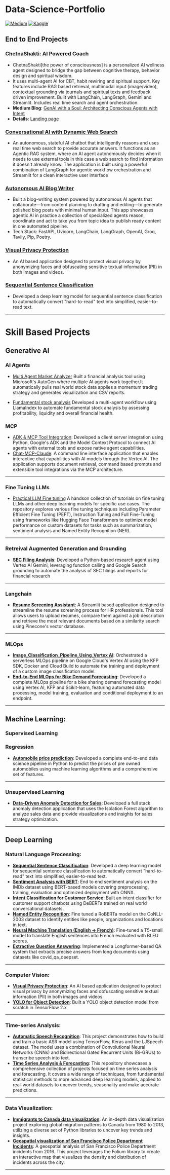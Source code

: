 # Data-Science-Portfolio

[![Medium](https://img.shields.io/badge/Medium-12100E?style=for-the-badge&logo=medium&logoColor=white)](https://medium.com/@akshaykamath2023)
[![Kaggle](https://img.shields.io/badge/Kaggle-035a7d?style=for-the-badge&logo=kaggle&logoColor=white)](https://www.kaggle.com/ak2033)

## End to End Projects ##

### [ChetnaShakti: AI Powered Coach](https://aipoweredcoach.streamlit.app/)
* ChetnaShakti[the power of consciousness] is a personalized AI wellness agent designed to bridge the gap between cognitive therapy, behavior design and spiritual wisdom.
* It uses multi-agent AI for CBT, habit rewiring and spiritual support. Key features include RAG based retrieval, multimodal input (image/video), contextual grounding via journals and spiritual texts and feedback driven improvement. Built with LangChain, LangGraph, Gemini and Streamlit. Includes real time search and agent orchestration.
* **Medium Blog**: [GenAI with a Soul: Architecting Conscious Agents with Intent](https://medium.com/@akshaykamath2023/genai-with-a-soul-architecting-conscious-agents-with-intent-5887e49b610e)
* **Details**: [Landing page](https://akshay-kamath.github.io/5-Day-Gen-AI-Intensive-Course-with-Google-and-Kaggle/#home)

### [Conversational AI with Dynamic Web Search](https://github.com/akshay-kamath/Data-Science-and-Generative-AI-End-to-End-Projects/tree/main/Agentic-Chatbot-With-Web-Search)
* An autonomous, stateful AI chatbot that intelligently reasons and uses real time web search to provide accurate answers. It functions as an Agentic RAG system, where an AI agent autonomously decides when it needs to use external tools in this case a web search to find information it doesn't already know. The application is built using a powerful combination of LangGraph for agentic workflow orchestration and Streamlit for a clean interactive user interface

### [Autonomous AI Blog Writer](https://github.com/akshay-kamath/Data-Science-and-Generative-AI-End-to-End-Projects/tree/main/End-to-End-Blog-generation-Agentic-AI-app)
* Built a blog-writing system powered by autonomous AI agents that collaborate—from content planning to drafting and editing—to generate polished blog posts with minimal human input. This app showcases agentic AI in practice a collection of specialized agents reason, coordinate and act to take you from topic idea to publish ready content in one automated pipeline.
* Tech Stack: FastAPI, Uvicorn, LangChain, LangGraph, OpenAI, Groq, Tavily, Pip, Poetry.

### [Visual Privacy Protection](https://github.com/akshay-kamath/Visual-Privacy-protection) 
* An AI based application designed to protect visual privacy by anonymizing faces and obfuscating sensitive textual information (PII) in both images and videos.

### [Sequential Sentence Classification](https://github.com/akshay-kamath/Sequential-sentence-classification)
* Developed a deep learning model for sequential sentence classification to automatically convert "hard-to-read" text into simplified, easier-to-read text.

----
# Skill Based Projects #

## Generative AI ##
### AI Agents ###


* [Multi Agent Market Analyzer](https://github.com/akshay-kamath/Awesome-AI-Agents/blob/main/Autogen/Financial_AI_Agents_using_Autogen.ipynb) Built a financial analysis tool using Microsoft's AutoGen where multiple AI agents work together.It automatically pulls real world stock data applies a momentum trading strategy and generates visualization and CSV reports.

* [Fundamental stock analysis](https://github.com/akshay-kamath/Awesome-AI-Agents/blob/main/llamaindex/Fundamental_analysis_multi_agent_using_llamaindex.ipynb) Developed a multi-agent workflow using LlamaIndex to automate fundamental stock analysis by assessing profitability, liquidity and overall financial health.


### MCP ###
* [ADK & MCP Tool Integration](https://github.com/akshay-kamath/Awesome-AI-Agents/tree/main/MCP/ADK): Developed a client server integration using Python, Google's ADK and the Model Context Protocol  to connect AI agents with external tools and expose native agent capabilities.
* [Chat-MCP-Claude](https://github.com/akshay-kamath/Awesome-AI-Agents/tree/main/MCP/Claude): A command line interface application that enables interactive chat capabilities with AI models through the Vertex AI. The application supports document retrieval, command based prompts and extensible tool integrations via the MCP architecture.

----
### Fine Tuning LLMs ###

* [Practical LLM Fine tuning](https://github.com/akshay-kamath/Practical-LLM-Fine-Tuning) A handson collection of tutorials on fine tuning LLMs and other deep learning models for specific use cases. The repository explores various fine tuning techniques including Parameter Efficient Fine Tuning (PEFT), Instruction Tuning and Full Fine-Tuning using frameworks like Hugging Face Transformers to optimize model performance on custom datasets for tasks such as summarization, sentiment analysis and Named Entity Recognition (NER).

----
### Retreival Augmented Generation and Grounding

* __[SEC Filing Analysis](https://github.com/akshay-kamath/Data-Science-Portfolio/blob/main/Financial%20Analysis/SEC%20Filing%20Analysis/Sec_filings_analysis_notebook.ipynb)__: Developed a Python-based research agent using Vertex AI Gemini, leveraging function calling and Google Search grounding to automate the analysis of SEC filings and reports for financial research


----
### Langchain ###
* __[Resume Screening Assistant](https://github.com/akshay-kamath/personal-projects/tree/main/Resume%20Screening%20Assistant)__: A Streamlit based application designed to streamline the resume screening process for HR professionals. This tool allows users to upload resumes, compare them against a job description and retrieve the most relevant documents based on a similarity search using Pinecone's vector database.


----
### MLOps ###
* __[Image_Classification_Pipeline_Using_Vertex AI](https://github.com/akshay-kamath/Data-Science-Portfolio/tree/main/MLOps/Image_Classification_Pipeline_Using_Vertex%20AI)__: Orchestrated a serverless MLOps pipeline on Google Cloud's Vertex AI using the KFP SDK, Docker and Cloud Build to automate the training and deployment of a custom image classification model.
* __[End-to-End MLOps for Bike Demand Forecasting](https://github.com/akshay-kamath/Data-Science-Portfolio/tree/main/MLOps/End-to-End%20MLOps%20for%20Bike%20Demand%20Forecasting)__: Developed a complete MLOps pipeline for a bike sharing demand forecasting model using Vertex AI, KFP and Scikit-learn, featuring automated data processing, model training, evaluation and conditional deployment to an endpoint.
----
## Machine Learning: ##

### Supervised Learning

### Regression
* __[Automobile price prediction](https://github.com/akshay-kamath/Data-Science-Portfolio/blob/main/Machine%20Learning/Regression/Automobile%20Price%20Prediction%20%20.ipynb)__: Developed a complete end-to-end data science pipeline in Python to predict the prices of pre owned automobiles using machine learning algorithms and a comprehensive set of features.
----
### Unsupervised Learning 
* __[Data-Driven Anomaly Detection for Sales](https://github.com/akshay-kamath/Anomaly_detection/tree/master)__: Developed a full stack anomaly detection application that uses the Isolation Forest algorithm to analyze sales data and provide visualizations and insights for sales strategy optimization.

----
## Deep Learning 

### Natural Language Processing:

* __[Sequential Sentence Classification](https://github.com/akshay-kamath/Sequential-sentence-classification)__: Developed a deep learning model for sequential sentence classification to automatically convert "hard-to-read" text into simplified, easier-to-read text.
* __[Sentiment Analysis with BERT](https://github.com/akshay-kamath/Data-Science-Portfolio/blob/main/Natural%20Language%20Processing/sentiment_analysis_with_bert.py)__: End to end sentiment analysis on the IMDb dataset using BERT-based models covering preprocessing, training, evaluation and optimized deployment with ONNX.
* __[Intent Classification for Customer Service](https://github.com/akshay-kamath/Data-Science-Portfolio/blob/main/Natural%20Language%20Processing/intent_classification_for_customer_service.py)__: Built an intent classifier for customer support chatbots using DeBERTa trained on real world conversational datasets.
* __[Named Entity Recognition](https://github.com/akshay-kamath/Data-Science-Portfolio/blob/main/Natural%20Language%20Processing/Named_entity_recognition_using_huggingface_transformers.py)__: Fine tuned a RoBERTa model on the CoNLL-2003 dataset to identify entities like people, organizations and locations in text.
* __[Neural Machine Translation (English → French)](https://github.com/akshay-kamath/Data-Science-Portfolio/blob/main/Natural%20Language%20Processing/Neural_machine_translation.py)__: Fine-tuned a T5-small model to translate English sentences into French evaluated with BLEU scores.
* __[Extractive Question Answering](https://github.com/akshay-kamath/Data-Science-Portfolio/blob/main/Natural%20Language%20Processing/Extractive_question_answering.py)__: Implemented a Longformer-based QA system that extracts precise answers from long documents using datasets like covid_qa_deepset.
----
### Computer Vision: 

* __[Visual Privacy Protection](https://github.com/akshay-kamath/Visual-Privacy-protection)__: An AI based application designed to protect visual privacy by anonymizing faces and obfuscating sensitive textual information (PII) in both images and videos.
* __[YOLO for Object Detection](https://github.com/akshay-kamath/Data-Science-Portfolio/blob/main/Computer%20Vision/YOLO_Object_Detection_from_Scratch.ipynb)__: Built a YOLO object detection model from scratch in TensorFlow 2.x

---
### Time-series Analysis:

* __[Automatic Speech Recognition](https://github.com/akshay-kamath/Data-Science-Portfolio/blob/main/Time%20Series%20Analysis/Automatic_Speech_Recognition.ipynb)__: This project demonstrates how to build and train a basic ASR model using TensorFlow, Keras and the LJSpeech dataset. The model uses a combination of Convolutional Neural Networks (CNNs) and Bidirectional Gated Recurrent Units (Bi-GRUs) to transcribe speech into text.
* __[Time Series Analysis & Forecasting](https://github.com/akshay-kamath/Time-Series-with-Python)__: This repository showcases a comprehensive collection of projects focused on time series analysis and forecasting. It covers a wide range of techniques, from fundamental statistical methods to more advanced deep learning models, applied to real-world datasets to uncover trends, seasonality and make accurate predictions.
----
### Data Visualization:

* __[Immigrants to Canada data visualization](https://nbviewer.jupyter.org/github/akshay-kamath/Data-Science-Portfolio/blob/main/Data%20Visualization/Visualizing%20Global%20Migration%20to%20Canada.ipynb)__: An in-depth data visualization project exploring global migration patterns to Canada from 1980 to 2013, utilizing a diverse set of Python libraries to uncover key trends and insights.
*  __[Geospatial visualization of San Francisco Police Department Incidents](https://nbviewer.org/github/akshay-kamath/Data-Science-Portfolio/blob/main/Data%20Visualization/Geospatial%20visualization%20of%20San%20Francisco%20incidents.ipynb)__: A geospatial analysis of San Francisco Police Department incidents from 2016. This project leverages the Folium library to create an interactive map that visualizes the density and distribution of incidents across the city.
---
